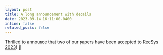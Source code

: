 ```yaml
---
layout: post
title: A long announcement with details
date: 2023-09-14 16:11:00-0400
inline: false
related_posts: false
---
```


Thrilled to announce that two of our papers have been accepted to [RecSys 2023](https://dl.acm.org/profile/99661010378/publications?Role=author&startPage=&LimitedContentGroupKey=10.1145%2F3604915)! 🎉
